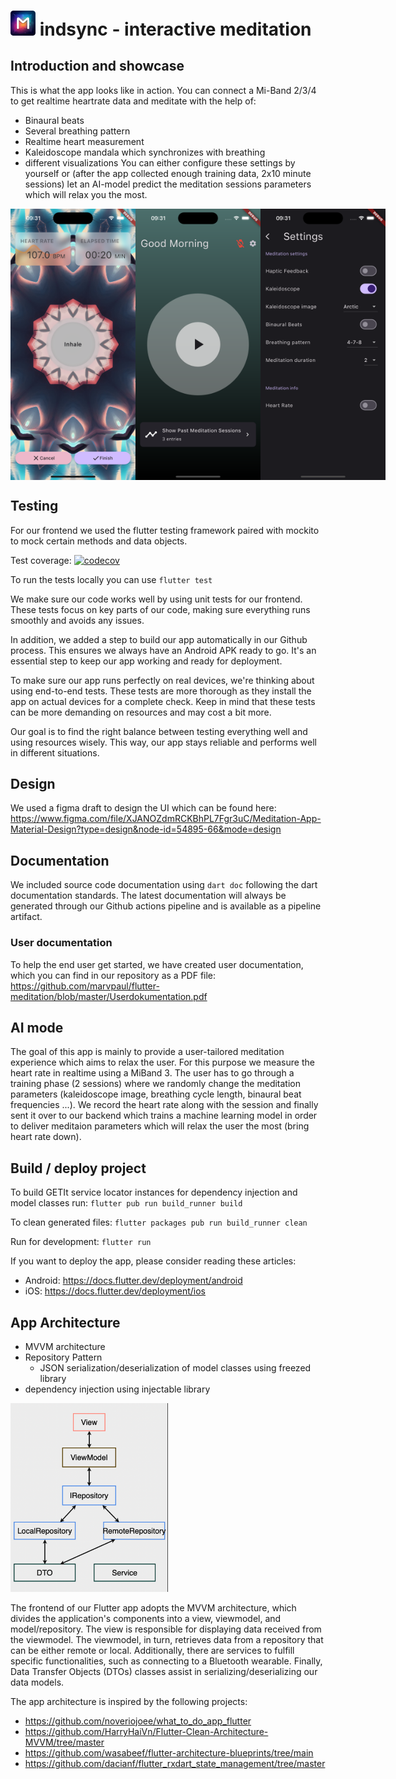 # <img src="https://github.com/marvpaul/flutter-meditation/blob/master/assets/icon.png?raw=true" width="40" alt="Meditation view"> indsync - interactive meditation


## Introduction and showcase
This is what the app looks like in action. You can connect a Mi-Band 2/3/4 to get realtime heartrate data and meditate with the help of: 
- Binaural beats
- Several breathing pattern
- Realtime heart measurement
- Kaleidoscope mandala which synchronizes with breathing
- different visualizations
You can either configure these settings by yourself or (after the app collected enough training data, 2x10 minute sessions) let an AI-model predict the meditation sessions parameters which will relax you the most.
<div style="display: flex; justify-content: space-between;">
    <img src="https://github.com/marvpaul/flutter-meditation/blob/master/screenshots/meditationView.png?raw=true" width="200" alt="Meditation view">
    <img src="https://github.com/marvpaul/flutter-meditation/blob/master/screenshots/startscreen.png?raw=true" width="200" alt="Start screen">
    <img src="https://github.com/marvpaul/flutter-meditation/blob/master/screenshots/settings.png?raw=true" width="200" alt="Settings">
</div>

## Testing
For our frontend we used the flutter testing framework paired with mockito to mock certain methods and data objects. 

Test coverage: 
[![codecov](https://codecov.io/gh/marvpaul/flutter-meditation/master/graph/badge.svg)](https://codecov.io/gh/marvpaul/flutter-meditation)

To run the tests locally you can use `flutter test`

We make sure our code works well by using unit tests for our frontend. These tests focus on key parts of our code, making sure everything runs smoothly and avoids any issues.

In addition, we added a step to build our app automatically in our Github process. This ensures we always have an Android APK ready to go. It's an essential step to keep our app working and ready for deployment.

To make sure our app runs perfectly on real devices, we're thinking about using end-to-end tests. These tests are more thorough as they install the app on actual devices for a complete check. Keep in mind that these tests can be more demanding on resources and may cost a bit more.

Our goal is to find the right balance between testing everything well and using resources wisely. This way, our app stays reliable and performs well in different situations.

## Design
We used a figma draft to design the UI which can be found here: https://www.figma.com/file/XJANOZdmRCKBhPL7Fgr3uC/Meditation-App-Material-Design?type=design&node-id=54895-66&mode=design

## Documentation 
We included source code documentation using `dart doc` following the dart documentation standards. The latest documentation will always be generated through our Github actions pipeline and is available as a pipeline artifact.

### User documentation
To help the end user get started, we have created user documentation, which you can find in our repository as a PDF file: https://github.com/marvpaul/flutter-meditation/blob/master/Userdokumentation.pdf

## AI mode 
The goal of this app is mainly to provide a user-tailored meditation experience which aims to relax the user. For this purpose we measure the heart rate in realtime using a MiBand 3. The user has to go through a training phase (2 sessions) where we randomly change the meditation parameters (kaleidoscope image, breathing cycle length, binaural beat frequencies ...). We record the heart rate along with the session and finally sent it over to our backend which trains a machine learning model in order to deliver meditaion parameters which will relax the user the most (bring heart rate down). 

## Build / deploy project

To build GETIt service locator instances for dependency injection and model classes run:
`flutter pub run build_runner build`

To clean generated files:
`flutter packages pub run build_runner clean`

Run for development: 
`flutter run`

If you want to deploy the app, please consider reading these articles: 
- Android: https://docs.flutter.dev/deployment/android
- iOS: https://docs.flutter.dev/deployment/ios

## App Architecture

- MVVM architecture
- Repository Pattern
  - JSON serialization/deserialization of model classes using freezed library
- dependency injection using injectable library

<img src="https://github.com/marvpaul/flutter-meditation/blob/master/architecture.png?raw=true" width="50%" alt="Meditation view">

The frontend of our Flutter app adopts the MVVM architecture, which divides the application's components into a view, viewmodel, and model/repository. The view is responsible for displaying data received from the viewmodel. The viewmodel, in turn, retrieves data from a repository that can be either remote or local. Additionally, there are services to fulfill specific functionalities, such as connecting to a Bluetooth wearable. Finally, Data Transfer Objects (DTOs) classes assist in serializing/deserializing our data models.

The app architecture is inspired by the following projects:

 - https://github.com/noveriojoee/what_to_do_app_flutter
 - https://github.com/HarryHaiVn/Flutter-Clean-Architecture-MVVM/tree/master
 - https://github.com/wasabeef/flutter-architecture-blueprints/tree/main
 - https://github.com/dacianf/flutter_rxdart_state_management/tree/master
